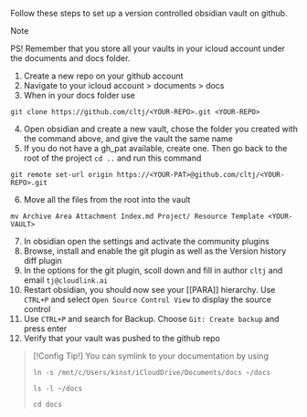 
Follow these steps to set up a version controlled obsidian vault on github. 

> [!NOTE]
> PS! Remember that you store all your vaults in your icloud account under the documents and docs folder. 

1. Create a new repo on your github account
2. Navigate to your icloud account > documents > docs
3. When in your docs folder use 
```
git clone https://github.com/cltj/<YOUR-REPO>.git <YOUR-REPO>
``` 
4. Open obsidian and create a new vault, chose the folder you created with the command above, and give the vault the same name
5. If you do not have a gh_pat available, create one. Then go back to the root of the project `cd ..` and run this command
```
git remote set-url origin https://<YOUR-PAT>@github.com/cltj/<YOUR-REPO>.git
```
6. Move all the files from the root into the vault
```
mv Archive Area Attachment Index.md Project/ Resource Template <YOUR-VAULT>
```
7. In obsidian open the settings and activate the community plugins
8. Browse, install and enable the git plugin as well as the Version history diff plugin
9. In the options for the git plugin, scoll down and fill in author `cltj` and email `tj@cloudlink.ai`
10. Restart obsidian, you should now see your [[PARA]] hierarchy. Use `CTRL+P` and select `Open Source Control View` to display the source control
11. Use `CTRL+P` and search for Backup. Choose `Git: Create backup` and press enter
12. Verify that your vault was pushed to the github repo


> [!Config Tip!]
> You can symlink to your documentation by using
> ```
> ln -s /mnt/c/Users/kinst/iCloudDrive/Documents/docs ~/docs
> ```
> 
> ```
> ls -l ~/docs
> ```
> 
> ```
> cd docs
> ```

